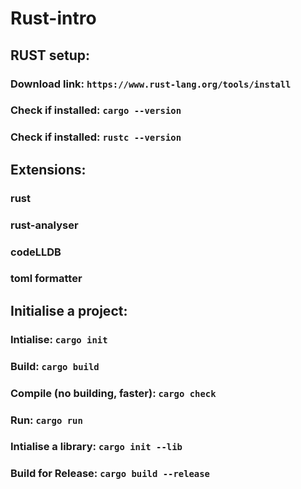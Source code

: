 # Rust-intro
## RUST setup: 

### Download link: ```https://www.rust-lang.org/tools/install```
### Check if installed: ```cargo --version```
### Check if installed: ```rustc --version```


## Extensions: 

### rust
### rust-analyser
### codeLLDB
### toml formatter


## Initialise a project:

### Intialise:  ```cargo init```
### Build:  ```cargo build```
### Compile (no building, faster):  ```cargo check```
### Run:  ```cargo run```

### Intialise a library:  ```cargo init --lib```
### Build for Release:  ```cargo build --release```


